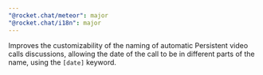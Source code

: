```yaml
---
"@rocket.chat/meteor": major
"@rocket.chat/i18n": major
---
```


Improves the customizability of the naming of automatic Persistent video calls discussions, allowing the date of the call to be in different parts of the name, using the `[date]` keyword.
